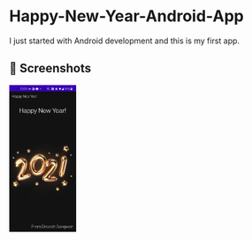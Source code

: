 # Happy-New-Year-Android-App
I just started with Android development and this is my first app.
## 📸 Screenshots
<img src="device-2020-12-31-000319.png" width="24%"/> 
